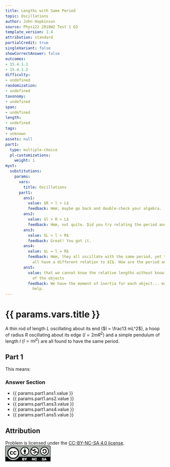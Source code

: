 ```yaml
---
title: Lengths with Same Period
topic: Oscillations
author: John Hopkinson
source: Phys122 2018W2 Test 1 Q3
template_version: 1.4
attribution: standard
partialCredit: true
singleVariant: false
showCorrectAnswer: false
outcomes:
- 15.4.1.1
- 15.4.1.2
difficulty:
- undefined
randomization:
- undefined
taxonomy:
- undefined
span:
- undefined
length:
- undefined
tags:
- unknown
assets: null
part1:
  type: multiple-choice
  pl-customizations:
    weight: 1
myst:
  substitutions:
    params:
      vars:
        title: Oscillations
      part1:
        ans1:
          value: $R > l > L$
          feedback: Hmm, maybe go back and double-check your algebra.
        ans2:
          value: $l > R > L$
          feedback: Hmm, not quite. Did you try relating the period and $I$?
        ans3:
          value: $L > l > R$
          feedback: Great! You got it.
        ans4:
          value: $L = l = R$
          feedback: Hmm, they all oscillate with the same period, yet the lengths
            all have a different relation to $I$. How are the period and $I$ related?
        ans5:
          value: that we cannot know the relative lengths without knowing the masses
            of the objects
          feedback: We have the moment of inertia for each object... maybe that could
            help.
---
```

# {{ params.vars.title }}
A thin rod of length $L$ oscillating about its end ($I = \frac13 mL^2$), a hoop of radius $R$ oscillating about its edge ($I=2mR^2$) and a simple pendulum of length $l$ ($I = ml^2$) are all found to have the same period.

## Part 1

This means:

### Answer Section

- {{ params.part1.ans1.value }}
- {{ params.part1.ans2.value }}
- {{ params.part1.ans3.value }}
- {{ params.part1.ans4.value }}
- {{ params.part1.ans5.value }}

## Attribution

Problem is licensed under the [CC-BY-NC-SA 4.0 license](https://creativecommons.org/licenses/by-nc-sa/4.0/).<br> ![The Creative Commons 4.0 license requiring attribution-BY, non-commercial-NC, and share-alike-SA license.](https://raw.githubusercontent.com/firasm/bits/master/by-nc-sa.png)